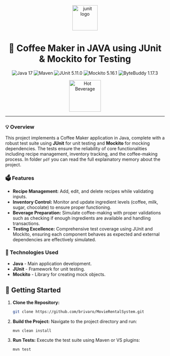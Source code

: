 <div align="center">
<img src="https://cdn.jsdelivr.net/gh/devicons/devicon/icons/junit/junit-original.svg" height="80" alt="junit logo" />

<h1>🍵 Coffee Maker in JAVA using JUnit & Mockito for Testing</h1>

<p>
  <img src="https://img.shields.io/badge/Java-17-blue" alt="Java 17">
  <img src="https://img.shields.io/badge/Maven-3.9.6-C71A36" alt="Maven">
  <img src="https://img.shields.io/badge/JUnit-5.11.0-25A162" alt="JUnit 5.11.0">
  <img src="https://img.shields.io/badge/Mockito-5.16.1-blueviolet" alt="Mockito 5.16.1">
  <img src="https://img.shields.io/badge/ByteBuddy-1.17.3-orange" alt="ByteBuddy 1.17.3">
</p>

<img src="https://raw.githubusercontent.com/Tarikul-Islam-Anik/Animated-Fluent-Emojis/master/Emojis/Food/Hot%20Beverage.png" alt="Hot Beverage" width="100" height="100" />
</div>

---

### 💡 Overview
This project implements a Coffee Maker application in Java, complete with a robust test suite using **JUnit** for unit testing and **Mockito** for mocking dependencies. The tests ensure the reliability of core functionalities including recipe management, inventory tracking, and the coffee-making process. In folder `pdf` you can read the full explainatory memory about the project.

### 🗳 Features
- **Recipe Management:** Add, edit, and delete recipes while validating inputs.
- **Inventory Control:** Monitor and update ingredient levels (coffee, milk, sugar, chocolate) to ensure proper functioning.
- **Beverage Preparation:** Simulate coffee-making with proper validations such as checking if enough ingredients are available and handling transactions.
- **Testing Excellence:** Comprehensive test coverage using JUnit and Mockito, ensuring each component behaves as expected and external dependencies are effectively simulated.

### 📌 Technologies Used
- **Java** - Main application development.
- **JUnit** - Framework for unit testing.
- **Mockito** - Library for creating mock objects.

## 📖 Getting Started

1. **Clone the Repository:**
   ```bash
   git clone https://github.com/brivaro/MovieRentalSystem.git

2. **Build the Project:** Navigate to the project directory and run:
   ```bash
   mvn clean install

3. **Run Tests:** Execute the test suite using Maven or VS plugins:
   ```bash
   mvn test
